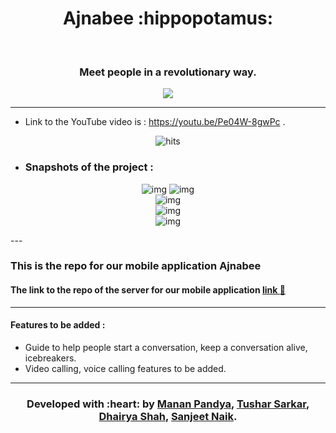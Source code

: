 <h1 align="center">Ajnabee :hippopotamus:</h1>
<div align="center">
  <br>
  <h3> Meet people in a revolutionary way.</h3>
</div>

<div align="center">
  
[![](https://img.shields.io/badge/Made_with-Flutter-red?style=for-the-badge&logo=flutter)](https://flutter.dev/ "Flutter")

</div>

---
 - Link to the YouTube video is : https://youtu.be/Pe04W-8gwPc .
 
 <p align="center">
   <img href="http://hits.dwyl.com/mrpandya/Show" src="http://hits.dwyl.com/Hungry-Hippoos/Ajnabee-mobile.svg"
         alt="hits">
</p>
 
 
- ### Snapshots of the project :

<div align="center">
  
![img](screenshots/ss1.jpeg)
![img](screenshots/ss2.jpeg)  
![img](screenshots/ss3.jpeg)  
![img](screenshots/ss4.jpeg)  
![img](screenshots/ss5.jpeg)  

</div>
---

### This is the repo for our mobile application Ajnabee 
#### The link to the repo of the server for our mobile application <a href="https://github.com/Hungry-Hippoos/Ajnabee">link :link:</a>
 
 ---

 #### Features to be added :
- Guide to help people start a conversation, keep a conversation alive, icebreakers.
- Video calling, voice calling features to be added.

---
<h3 align="center"><b>Developed with :heart: by <a href="https://github.com/mrpandya">Manan Pandya</a>, <a href="https://github.com/tusharsarkar3">Tushar Sarkar</a>, <a href="https://github.com/dhairya903">Dhairya Shah</a>, <a href="https://github.com/sanjeetnaik">Sanjeet Naik</a>.</b></h1>
